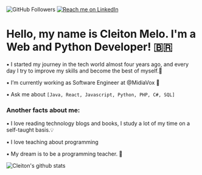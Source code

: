 ![GitHub Followers](https://img.shields.io/github/followers/cleitondemelod249?style=social) [![Reach me on LinkedIn](https://img.shields.io/badge/LinkedIn--_.svg?style=social&logo=linkedin&link=https://www.linkedin.com/in/cleitondemelod249/)](https://www.linkedin.com/in/cleitondemelod249/)

# Hello, my name is Cleiton Melo. I'm a Web and Python Developer! 🇧🇷

▪️ I started my journey in the tech world almost four years ago,
and every day I try to improve my skills and become the best of myself.👣

▪️ I’m currently working as Software Engineer at @MidiaVox 🔭

▪️ Ask me about `[Java, React, Javascript, Python, PHP, C#, SQL]`

### Another facts about me:

▪️ I love reading technology blogs and books, I study a lot of my time on a self-taught basis.💡

▪️ I love teaching about programming

▪️ My dream is to be a programming teacher. 🤵

![Cleiton's github stats](https://github-readme-stats.vercel.app/api?username=cleitondemelod249)
